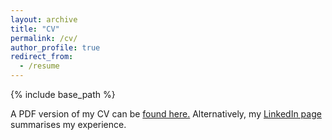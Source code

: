 ```yaml
---
layout: archive
title: "CV"
permalink: /cv/
author_profile: true
redirect_from:
  - /resume
---
```


{% include base_path %}

A PDF version of my CV can be <a href="/files/cv.pdf" target="_blank">found here.</a> Alternatively, my <a href="https://www.linkedin.com/in/alexanderhambley/" target="_blank">LinkedIn page</a> summarises my experience.

